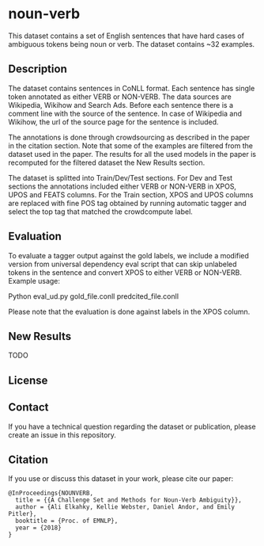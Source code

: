# noun-verb
This dataset contains a set of English sentences that have hard cases of ambiguous tokens being noun or verb. The dataset contains ~32 examples.

## Description

The dataset contains sentences in CoNLL format. Each sentence has single token annotated as either VERB or NON-VERB. The data sources are Wikipedia, Wikihow and Search Ads. Before each sentence there is a comment line with the source of the sentence. In case of Wikipedia and Wikihow, the url of the source page for the sentence is included.

The annotations is done through crowdsourcing as described in the paper in the citation section. Note that some of the examples are filtered from the dataset used in the paper. The results for all the used models in the paper is recomputed for the filtered dataset the New Results section.

The dataset is splitted into Train/Dev/Test sections. For Dev and Test sections the annotations included either VERB or NON-VERB in XPOS, UPOS  and FEATS columns. For the Train section, XPOS and UPOS columns are replaced with fine POS tag obtained by running automatic tagger and select the top tag that matched the crowdcompute label.

## Evaluation
To evaluate a tagger output against the gold labels, we include a modified version from universal dependency eval script that can skip unlabeled tokens in the sentence and convert XPOS to either VERB or NON-VERB. Example usage:

Python eval_ud.py gold_file.conll predcited_file.conll

Please note that the evaluation is done against labels in the XPOS column.

## New Results

TODO

## License

## Contact

If you have a technical question regarding the dataset or publication, please
create an issue in this repository.

## Citation
If you use or discuss this dataset in your work, please cite our paper:

```
@InProceedings{NOUNVERB,
  title = {{A Challenge Set and Methods for Noun-Verb Ambiguity}},
  author = {Ali Elkahky, Kellie Webster, Daniel Andor, and Emily Pitler},
  booktitle = {Proc. of EMNLP},
  year = {2018}
}
```
